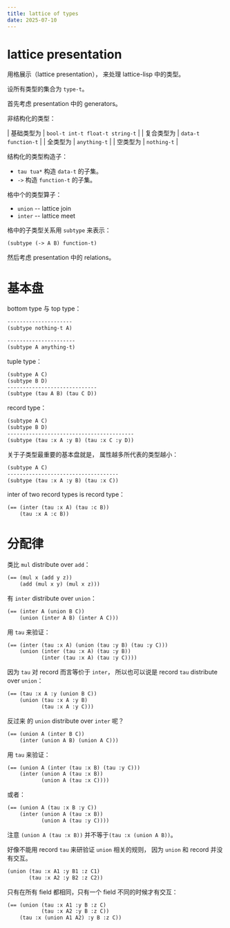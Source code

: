 ```yaml
---
title: lattice of types
date: 2025-07-10
---
```


# lattice presentation

用格展示（lattice presentation），
来处理 lattice-lisp 中的类型。

设所有类型的集合为 `type-t`。

首先考虑 presentation 中的 generators。

非结构化的类型：

| 基础类型为 | `bool-t int-t float-t string-t` |
| 复合类型为 | `data-t function-t`             |
| 全类型为   | `anything-t`                    |
| 空类型为   | `nothing-t`                     |

结构化的类型构造子：

- `tau tua*` 构造 `data-t` 的子集。
- `->` 构造 `function-t` 的子集。

格中个的类型算子：

- `union` -- lattice join
- `inter` -- lattice meet

格中的子类型关系用 `subtype` 来表示：

```scheme
(subtype (-> A B) function-t)
```

然后考虑 presentation 中的 relations。

# 基本盘

bottom type 与 top type：

```scheme
---------------------
(subtype nothing-t A)
```

```scheme
----------------------
(subtype A anything-t)
```

tuple type：

```scheme
(subtype A C)
(subtype B D)
-----------------------------
(subtype (tau A B) (tau C D))
```

record type：

```scheme
(subtype A C)
(subtype B D)
-----------------------------------------
(subtype (tau :x A :y B) (tau :x C :y D))
```

关于子类型最重要的基本盘就是，
属性越多所代表的类型越小：

```scheme
(subtype A C)
------------------------------------
(subtype (tau :x A :y B) (tau :x C))
```

inter of two record types is record type：

```scheme
(== (inter (tau :x A) (tau :c B))
    (tau :x A :c B))
```

# 分配律

类比 `mul` distribute over `add`：

```scheme
(== (mul x (add y z))
    (add (mul x y) (mul x z)))
```

有 `inter` distribute over `union`：

```scheme
(== (inter A (union B C))
    (union (inter A B) (inter A C)))
```

用 `tau` 来验证：

```scheme
(== (inter (tau :x A) (union (tau :y B) (tau :y C)))
    (union (inter (tau :x A) (tau :y B))
           (inter (tau :x A) (tau :y C))))
```

因为 `tau` 对 record 而言等价于 `inter`，
所以也可以说是 record `tau` distribute over `union`：

```scheme
(== (tau :x A :y (union B C))
    (union (tau :x A :y B)
           (tau :x A :y C)))
```

反过来 的 `union` distribute over `inter` 呢？

```scheme
(== (union A (inter B C))
    (inter (union A B) (union A C)))
```

用 `tau` 来验证：

```scheme
(== (union A (inter (tau :x B) (tau :y C)))
    (inter (union A (tau :x B))
           (union A (tau :x C))))
```

或者：

```scheme
(== (union A (tau :x B :y C))
    (inter (union A (tau :x B))
           (union A (tau :y C))))
```

注意 `(union A (tau :x B))`
并不等于`(tau :x (union A B))`。

好像不能用 record `tau` 来研验证 `union` 相关的规则，
因为 `union` 和 record 并没有交互。

```scheme
(union (tau :x A1 :y B1 :z C1)
       (tau :x A2 :y B2 :z C2))
```

只有在所有 field 都相同，只有一个 field 不同的时候才有交互：

```scheme
(== (union (tau :x A1 :y B :z C)
           (tau :x A2 :y B :z C))
    (tau :x (union A1 A2) :y B :z C))
```
